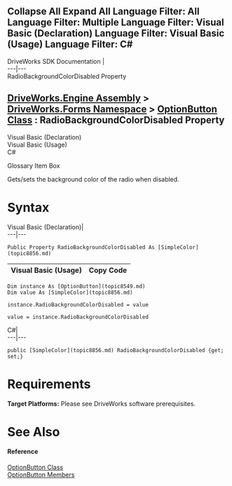 Collapse All Expand All Language Filter: All  Language Filter: Multiple  Language Filter: Visual Basic (Declaration) Language Filter: Visual Basic (Usage) Language Filter: C#  
---  
DriveWorks SDK Documentation  |   
---|---  
RadioBackgroundColorDisabled Property   
  
[DriveWorks.Engine Assembly](topic2156.md) > [DriveWorks.Forms Namespace](topic7266.md) > [OptionButton Class](topic8549.md) : RadioBackgroundColorDisabled Property  
---  
  
Visual Basic (Declaration)    
Visual Basic (Usage)    
C# 

Glossary Item Box

Gets/sets the background color of the radio when disabled. 

# Syntax

Visual Basic (Declaration)|   
---|---  
      
    
    Public Property RadioBackgroundColorDisabled As [SimpleColor](topic8856.md)  
  
Visual Basic (Usage)| Copy Code  
---|---  
      
    
    Dim instance As [OptionButton](topic8549.md)
    Dim value As [SimpleColor](topic8856.md)
     
    instance.RadioBackgroundColorDisabled = value
     
    value = instance.RadioBackgroundColorDisabled  
  
C#|   
---|---  
      
    
    public [SimpleColor](topic8856.md) RadioBackgroundColorDisabled {get; set;}  
  
# Requirements

**Target Platforms:** Please see DriveWorks software prerequisites.

# See Also

#### Reference

[OptionButton Class](topic8549.md)   
[OptionButton Members](topic8550.md)


